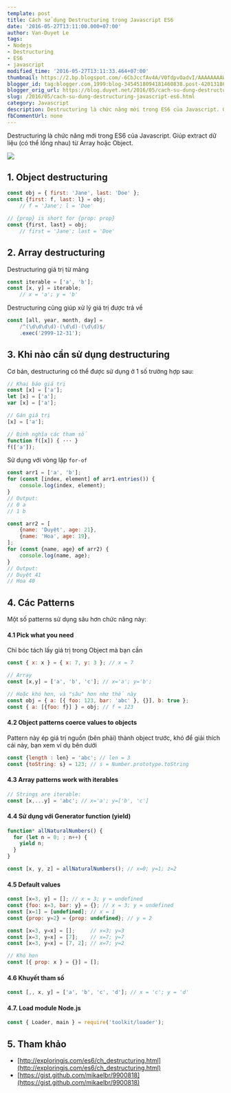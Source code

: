 ```yaml
---
template: post
title: Cách sử dụng Destructuring trong Javascript ES6
date: '2016-05-27T13:11:00.000+07:00'
author: Van-Duyet Le
tags:
- Nodejs
- Destructuring
- ES6
- javascript
modified_time: '2016-05-27T13:11:33.464+07:00'
thumbnail: https://2.bp.blogspot.com/-6CbJccfAv4A/V0fdpvOadvI/AAAAAAAAWEM/Z7TwERT_aAgcV-HfBQZfq-yXOCOBqomtQCK4B/s1600/es6-destructuring.png
blogger_id: tag:blogger.com,1999:blog-3454518094181460838.post-4201318662127059437
blogger_orig_url: https://blog.duyet.net/2016/05/cach-su-dung-destructuring-javascript-es6.html
slug: /2016/05/cach-su-dung-destructuring-javascript-es6.html
category: Javascript
description: Destructuring là chức năng mới trong ES6 của Javascript. Giúp extract dữ liệu (có thể lồng nhau) từ Array hoặc Object.
fbCommentUrl: none
---
```


Destructuring là chức năng mới trong ES6 của Javascript. Giúp extract dữ liệu (có thể lồng nhau) từ Array hoặc Object.

![](https://2.bp.blogspot.com/-6CbJccfAv4A/V0fdpvOadvI/AAAAAAAAWEM/Z7TwERT_aAgcV-HfBQZfq-yXOCOBqomtQCK4B/s1600/es6-destructuring.png)

## 1. Object destructuring ##

```js
const obj = { first: 'Jane', last: 'Doe' };
const {first: f, last: l} = obj;
    // f = 'Jane'; l = 'Doe'

// {prop} is short for {prop: prop}
const {first, last} = obj;
    // first = 'Jane'; last = 'Doe'
```

## 2. Array destructuring ##
Destructuring giá trị từ mảng

```js
const iterable = ['a', 'b'];
const [x, y] = iterable;
    // x = 'a'; y = 'b'
```
Destructuring cũng giúp xử lý giá trị được trả về

```js
const [all, year, month, day] =
    /^(\d\d\d\d)-(\d\d)-(\d\d)$/
    .exec('2999-12-31');
```

## 3. Khi nào cần sử dụng destructuring ##
Cơ bản, destructuring có thể được sử dụng ở 1 số trường hợp sau:

```js
// Khai báo giá trị
const [x] = ['a'];
let [x] = ['a'];
var [x] = ['a'];

// Gán giá trị
[x] = ['a'];

// Định nghĩa các tham số
function f([x]) { ··· }
f(['a']);
```

Sử dụng với vòng lặp `for-of`

```js
const arr1 = ['a', 'b'];
for (const [index, element] of arr1.entries()) {
    console.log(index, element);
}
// Output:
// 0 a
// 1 b

const arr2 = [
    {name: 'Duyệt', age: 21},
    {name: 'Hoa', age: 19},
];
for (const {name, age} of arr2) {
    console.log(name, age);
}
// Output:
// Duyệt 41
// Hoa 40
```

## 4. Các Patterns  ##
Một số patterns sử dụng sâu hơn chức năng này:

#### 4.1 Pick what you need ####

Chỉ bóc tách lấy giá trị trong Object mà bạn cần

```js
const { x: x } = { x: 7, y: 3 }; // x = 7

// Array
const [x,y] = ['a', 'b', 'c']; // x='a'; y='b';

// Hoặc khó hơn, và "sâu" hơn như thế này
const obj = { a: [{ foo: 123, bar: 'abc' }, {}], b: true };
const { a: [{foo: f}] } = obj; // f = 123
```

#### 4.2 Object patterns coerce values to objects ####
Pattern này ép giá trị nguồn (bên phải) thành object trước, khó để giải thích cái này, bạn xem ví dụ bên dưới<br />

```js
const {length : len} = 'abc'; // len = 3
const {toString: s} = 123; // s = Number.prototype.toString
```

#### 4.3 Array patterns work with iterables ####

```js
// Strings are iterable:
const [x,...y] = 'abc'; // x='a'; y=['b', 'c']
```

#### 4.4 Sử dụng với Generator function (yield) ####

```js
function* allNaturalNumbers() {
  for (let n = 0; ; n++) {
    yield n;
  }
}

const [x, y, z] = allNaturalNumbers(); // x=0; y=1; z=2
```

#### 4.5 Default values ####

```js
const [x=3, y] = []; // x = 3; y = undefined
const {foo: x=3, bar: y} = {}; // x = 3; y = undefined
const [x=1] = [undefined]; // x = 1
const {prop: y=2} = {prop: undefined}; // y = 2

const [x=3, y=x] = [];     // x=3; y=3
const [x=3, y=x] = [7];    // x=7; y=7
const [x=3, y=x] = [7, 2]; // x=7; y=2

// Khó hơn 
const [{ prop: x } = {}] = [];
```

#### 4.6 Khuyết tham số ####

```js
const [,, x, y] = ['a', 'b', 'c', 'd']; // x = 'c'; y = 'd'
```

#### 4.7. Load module Node.js  ####

```js
const { Loader, main } = require('toolkit/loader');
```

## 5. Tham khảo  ##

- [http://exploringjs.com/es6/ch_destructuring.html](http://exploringjs.com/es6/ch_destructuring.html)
- [https://gist.github.com/mikaelbr/9900818](https://gist.github.com/mikaelbr/9900818)
